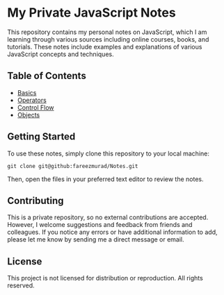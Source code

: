 # My Private JavaScript Notes

This repository contains my personal notes on JavaScript, which I am learning through various sources including online courses, books, and tutorials. These notes include examples and explanations of various JavaScript concepts and techniques.

## Table of Contents

- [Basics](./JavaScript/Basics.js)
- [Operators](./JavaScript/Operators.js)
- [Control Flow](./JavaScript/ControlFlow.js)
- [Objects](./JavaScript/Objects.js)

## Getting Started

To use these notes, simply clone this repository to your local machine:

```
git clone git@github:fareezmurad/Notes.git
```


Then, open the files in your preferred text editor to review the notes.

## Contributing

This is a private repository, so no external contributions are accepted. However, I welcome suggestions and feedback from friends and colleagues. If you notice any errors or have additional information to add, please let me know by sending me a direct message or email.

## License

This project is not licensed for distribution or reproduction. All rights reserved.
